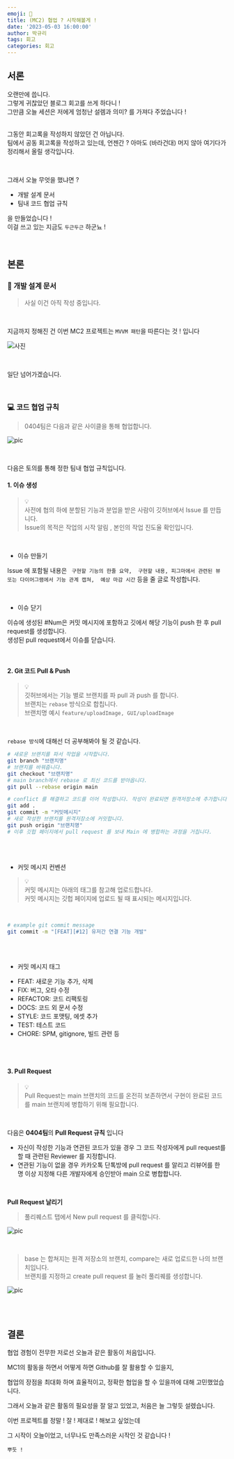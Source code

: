 ```yaml
---
emoji: 💃
title: (MC2) 협업 ? 시작해볼게 ! 
date: '2023-05-03 16:00:00'
author: 박규리
tags: 회고
categories: 회고
---
```


## 서론

오랜만에 씁니다. </br>
그렇게 귀찮았던 블로그 회고를 쓰게 하다니 ! </br>
그만큼 오늘 세션은 저에게 엄청난 설렘과 의미? 를 가져다 주었습니다 ! </br>
</br>

그동안 회고록을 작성하지 않았던 건 아닙니다. </br>
팀에서 공동 회고록을 작성하고 있는데, 언젠간 ? 아마도 (바라건대) 머지 않아 여기다가 정리해서 올릴 생각입니다. </br>

</br>

그래서 오늘 무엇을 했냐면 ? </br>

* 개발 설계 문서
* 팀내 코드 협업 규칙

을 만들었습니다 ! </br>
이걸 쓰고 있는 지금도 `두근두근` 하군뇨 ! </br>

</br>

## 본론

### 📝 개발 설계 문서 

> 사실 이건 아직 작성 중입니다. </br>

</br>

지금까지 정해진 건 이번 MC2 프로젝트는 `MVVM 패턴`을 따른다는 것 ! 입니다 </br>

![사진](./개발설계.png)

</br>

일단 넘어가겠습니다. </br>

</br>

### 💻 코드 협업 규칙

> 0404팀은 다음과 같은 사이클을 통해 협업합니다. </br>

![pic](./code.png)

</br>

다음은 토의를 통해 정한 팀내 협업 규칙입니다. </br>

#### 1. 이슈 생성 

> 💡 </br>
> 사전에 협의 하에 분할된 기능과 분업을 받은 사람이 깃허브에서 Issue 를 만듭니다. </br>
> Issue의 목적은 작업의 시작 알림 , 본인의 작업 진도율 확인입니다. </br>

</br>

* 이슈 만들기 


Issue 에 포함될 내용은 
` 구현할 기능의 한줄 요약, 
구현할 내용,
피그마에서 관련된 뷰 또는 다이어그램에서 기능 관계 캡쳐, 
예상 마감 시간` 등을 줄 글로 작성합니다.

</br>

* 이슈 닫기 

이슈에 생성된 #Num은 커밋 메시지에 포함하고 깃에서 해당 기능이 push 한 후 pull request를 생성합니다. </br>
생성된 pull request에서 이슈를 닫습니다. 


</br>

#### 2. Git 코드 Pull & Push

> 💡 </br>
> 깃허브에서는 기능 별로 브랜치를 파 pull 과 push 를 합니다. </br>
> 브랜치는 `rebase` 방식으로 합칩니다. </br>
> 브랜치명 예시 `feature/uploadImage, GUI/uploadImage` </br>

</br>

`rebase 방식`에 대해선 더 공부해봐야 될 것 같습니다. </br>

```bash
# 새로운 브랜치를 파서 작업을 시작합니다. 
git branch "브랜치명"
# 브랜치를 바꿔줍니다.
git checkout "브랜치명" 
# main branch에서 rebase 로 최신 코드를 받아옵니다.
git pull --rebase origin main

# conflict 를 해결하고 코드를 이어 작성합니다. 작성이 완료되면 원격저장소에 추가합니다. 
git add .
git commit -m "커밋메시지"
# 새로 작성한 브랜치를 원격저장소에 커밋합니다.
git push origin "브랜치명"
# 이후 깃헙 페이지에서 pull request 를 보내 Main 에 병합하는 과정을 거칩니다. 
```

</br>
</br>

* 커밋 메시지 컨벤션

> 💡 </br>
> 커밋 메시지는 아래의 태그를 참고해 업로드합니다. </br>
> 커밋 메시지는 깃헙 페이지에 업로드 될 때 표시되는 메시지입니다. </br>

</br>

```bash
# example git commit message
git commit -m "[FEAT][#12] 유저간 연결 기능 개발"
```

</br>
</br>

* 커밋 메시지 태그

- FEAT: 새로운 기능 추가, 삭제
- FIX: 버그, 오타 수정
- REFACTOR: 코드 리팩토링
- DOCS: 코드 외 문서 수정
- STYLE: 코드 포맷팅, 에셋 추가
- TEST: 테스트 코드
- CHORE: SPM, gitignore, 빌드 관련 등

</br>
</br>

#### 3. Pull Request

> 💡 </br>
> Pull Request는 main 브랜치의 코드를 온전히 보존하면서 구현이 완료된 코드를 main 브랜치에 병합하기 위해 필요합니다. </br>

</br>
 
다음은 **0404팀**의 **Pull Request 규칙** 입니다 </br>

* 자신이 작성한 기능과 연관된 코드가 있을 경우 그 코드 작성자에게 pull request를 할 때 관련된 Reviewer 를 지정합니다.
* 연관된 기능이 없을 경우 카카오톡 단톡방에 pull request 를 알리고 리뷰어를 한 명 이상 지정해 다른 개발자에게 승인받아 main 으로 병합합니다. 

</br>

**Pull Request 날리기**

> 풀리퀘스트 탭에서 New pull request 를 클릭합니다. </br>

![pic](./pullrequ1.png)

</br>

> base 는 합쳐지는 원격 저장소의 브랜치, compare는 새로 업로드한 나의 브랜치입니다. </br>
> 브랜치를 지정하고 create pull request 를 눌러 풀리퀘를 생성합니다. </br>

![pic](./preq2.png)

</br>
</br>


## 결론

협업 경험이 전무한 저로선 오늘과 같은 활동이 처음입니다. </br>

MC1의 활동을 하면서 어떻게 하면 Github를 잘 활용할 수 있을지, </br>

협업의 장점을 최대화 하며 효율적이고, 정확한 협업을 할 수 있을까에 대해 고민했었습니다. </br>

그래서 오늘과 같은 활동의 필요성을 잘 알고 있었고, 처음은 늘 그렇듯 설렜습니다. </br>

이번 프로젝트를 정말 ! 잘 ! 제대로 ! 해보고 싶었는데 </br>

그 시작이 오늘이었고, 너무나도 만족스러운 시작인 것 같습니다 ! </br>

`뿌듯 !` </br>


```toc
```
